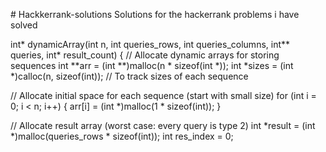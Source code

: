 \# Hackkerrank-solutions
Solutions for the hackerrank problems i have solved

int* dynamicArray(int n, int queries_rows, int queries_columns, int** queries, int* result_count) {
    // Allocate dynamic arrays for storing sequences
    int **arr = (int **)malloc(n * sizeof(int *));
    int *sizes = (int *)calloc(n, sizeof(int));  // To track sizes of each sequence

    
   // Allocate initial space for each sequence (start with small size)
    for (int i = 0; i < n; i++) {
        arr[i] = (int *)malloc(1 * sizeof(int));
    }

// Allocate result array (worst case: every query is type 2)
    int *result = (int *)malloc(queries_rows * sizeof(int));
    int res_index = 0;

